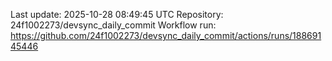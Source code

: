 Last update: 2025-10-28 08:49:45 UTC
Repository: 24f1002273/devsync_daily_commit
Workflow run: https://github.com/24f1002273/devsync_daily_commit/actions/runs/18869145446
